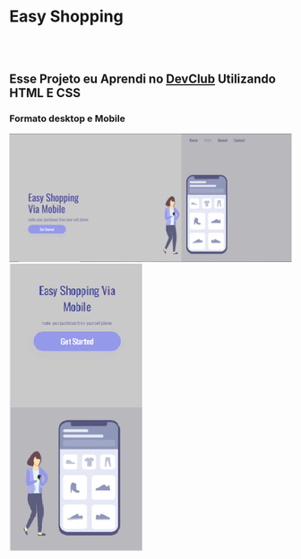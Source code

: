 <h1>Easy Shopping</h1>
<br>
<br>
<h2>Esse Projeto eu Aprendi no <a href="https://rodolfomori.com.br/devclub/">DevClub</a> Utilizando HTML E CSS </h2>
<h3>Formato desktop e Mobile</h3>
<img src="https://github.com/luchs8/Easy-Shop/blob/main/assets/Desktop.png"/>

<img src="https://github.com/luchs8/Easy-Shop/blob/main/assets/Mobile.png"/>

